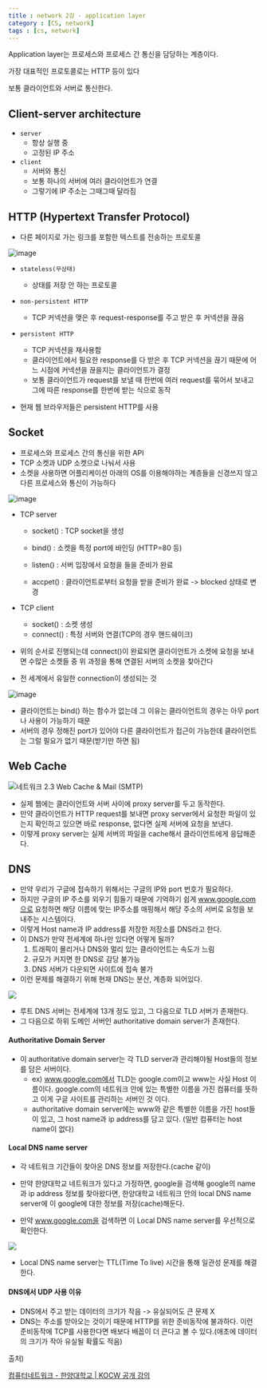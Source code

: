 ```yaml
---
title : network 2강 - application layer
category : [CS, network]
tags : [cs, network]
---
```




Application layer는 프로세스와 프로세스 간 통신을 담당하는 계층이다.

가장 대표적인 프로토콜로는 HTTP 등이 있다

보통 클라이언트와 서버로 통신한다.

## Client-server architecture

- `server`
  - 항상 실행 중
  - 고정된 IP 주소
- `client`
  - 서버와 통신
  - 보통 하나의 서버에 여러 클라이언트가 연결
  - 그렇기에 IP 주소는 그때그때 달라짐



## HTTP (Hypertext Transfer Protocol)

- 다른 페이지로 가는 링크를 포함한 텍스트를 전송하는 프로토콜

![image](https://github.com/user-attachments/assets/6ec8687f-b7bf-469f-958b-43ef8a720bd3)

- `stateless(무상태)`
  - 상태를 저장 안 하는 프로토콜

- `non-persistent HTTP`
  - TCP 커넥션을 맺은 후 request-response를 주고 받은 후 커넥션을 끊음
- `persistent HTTP`
  - TCP 커넥션을 재사용함
  - 클라이언트에서 필요한 response를 다 받은 후 TCP 커넥션을 끊기 때문에 어느 시점에 커넥션을 끊을지는 클라이언트가 결정
  - 보통 클라이언트가 request를 보낼 때 한번에 여러 request를 묶어서 보내고 그에 따른 response를 한번에 받는 식으로 동작
- 현재 웹 브라우저들은 persistent HTTP를 사용 

## Socket

- 프로세스와 프로세스 간의 통신을 위한 API
- TCP 소켓과 UDP 소켓으로 나눠서 사용
- 소켓을 사용하면 어플리케이션 아래의 OS를 이용해야하는 계층들을 신경쓰지 않고 다른 프로세스와 통신이 가능하다

![image](https://github.com/user-attachments/assets/2837aa79-13d2-434f-912d-46b06212cd6a)

- TCP server

  - socket() : TCP socket을 생성

  - bind() : 소켓을 특정 port에 바인딩 (HTTP=80 등)

  - listen() : 서버 입장에서 요청을 들을 준비가 완료

  - accpet() : 클라이언트로부터 요청을 받을 준비가 완료 -> blocked 상태로 변경

- TCP client

  - socket() : 소켓 생성
  - connect() : 특정 서버와 연결(TCP의 경우 핸드쉐이크)

- 위의 순서로 진행되는데 connect()이 완료되면 클라이언트가 소켓에 요청을 보내면 수많은 소켓들 중 위 과정을 통해 연결된 서버의 소켓을 찾아간다

- 전 세계에서 유일한 connection이 생성되는 것

![image](https://github.com/user-attachments/assets/8fcbdb97-ae51-44ba-9c52-af681fcc0dda)

- 클라이언트는 bind() 하는 함수가 없는데 그 이유는 클라이언트의 경우는 아무 port나 사용이 가능하기 때문
- 서버의 경우 정해진 port가 있어야 다른 클라이언트가 접근이 가능한데 클라이언트는 그럴 필요가 없기 때문(받기만 하면 됨)

## Web Cache

![네트워크 2.3 Web Cache & Mail (SMTP)](https://github.com/user-attachments/assets/1aa2b4ae-620e-4628-b6a4-8312ebc781f7)

- 실제 웹에는 클라이언트와 서버 사이에 proxy server를 두고 동작한다.
- 만약 클라이언트가 HTTP request를 보내면 proxy server에서 요청한 파일이 있는지 확인하고 있으면 바로 response, 없다면 실제 서버에 요청을 보낸다.
- 이렇게 proxy server는 실제 서버의 파일을 cache해서 클라이언트에게 응답해준다.

## DNS

- 만약 우리가 구글에 접속하기 위해서는 구글의 IP와 port 번호가 필요하다.
- 하지만 구글의 IP 주소를 외우기 힘들기 때문에 기억하기 쉽게 www.google.com으로 요청하면 해당 이름에 맞는 IP주소를 매핑해서 해당 주소의 서버로 요청을 보내주는 시스템이다.
- 이렇게 Host name과 IP address를 저장한 저장소를 DNS라고 한다.
- 이 DNS가 만약 전세계에 하나만 있다면 어떻게 될까?
  1. 트래픽이 몰리거나 DNS와 멀리 있는 클라이언트는 속도가 느림
  2. 규모가 커지면 한 DNS로 감당 불가능
  3. DNS 서버가 다운되면 사이트에 접속 불가
- 이런 문제를 해결하기 위해 현재 DNS는 분산, 계층화 되어있다.

![](https://github.com/user-attachments/assets/03d9c82e-6a76-49fe-9276-9978c879a009)

- 루트 DNS 서버는 전세계에 13개 정도 있고, 그 다음으로 TLD 서버가 존재한다.
- 그 다음으로 하위 도메인 서버인 authoritative domain server가 존재한다.

#### Authoritative Domain Server

- 이 authoritative domain server는 각 TLD server과 관리해야될 Host들의 정보를 담은 서버이다.
  - ex) www.google.com에서 TLD는 google.com이고 www는 사실 Host 이름이다. google.com의 네트워크 안에 있는 특별한 이름을 가진 컴퓨터를 뜻하고 이게 구글 사이트를 관리하는 서버인 것 이다.
  - authoritative domain server에는 www와 같은 특별한 이름을 가진 host들이 있고, 그 host name과 ip address를 담고 있다. (일반 컴퓨터는 host name이 없다)

#### Local DNS name server

- 각 네트워크 기간들이 찾아온 DNS 정보를 저장한다.(cache 같이)
- 만약 한양대학교 네트워크가 있다고 가정하면, google을 검색해 google의 name과 ip address 정보를 찾아왔다면, 한양대학교 네트워크 안의 local DNS name server에 이 google에 대한 정보를 저장(cache)해둔다.

- 만약 www.google.com을 검색하면 이 Local DNS name server를 우선적으로 확인한다.

![](https://github.com/user-attachments/assets/6d2a5f90-fa8e-44cd-972b-0797bf05ca68)

- Local DNS name server는 TTL(Time To live) 시간을 통해 일관성 문제를 해결한다.

#### DNS에서 UDP 사용 이유

- DNS에서 주고 받는 데이터의 크기가 작음 -> 유실되어도 큰 문제 X
- DNS는 주소를 받아오는 것이기 때문에 HTTP를 위한 준비동작에 불과하다. 이런 준비동작에 TCP를 사용한다면 배보다 배꼽이 더 큰다고 볼 수 있다.(애초에 데이터의 크기가 작아 유실될 확률도 적음)



출처)

[컴퓨터네트워크 - 한양대학교 | KOCW 공개 강의](http://www.kocw.net/home/search/kemView.do?kemId=1169634)